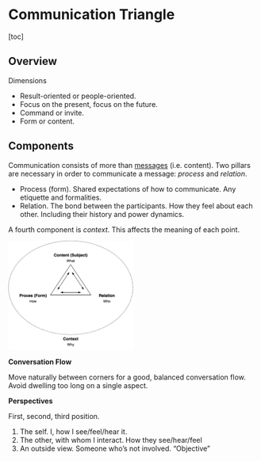 # Communication Triangle

[toc]

## Overview

Dimensions

- Result-oriented or people-oriented.
- Focus on the present, focus on the future.
- Command or invite.
- Form or content.



## Components

Communication consists of more than [messages](messaging.md) (i.e. content). Two pillars are necessary in order to communicate a message: *process* and *relation*.

- Process (form). Shared expectations of how to communicate. Any etiquette and formalities.
- Relation. The bond between the participants. How they feel about each other. Including their history and power dynamics.

A fourth component is *context*. This affects the meaning of each point.

<img src="../img/communication-triangle.png" alt="communication-triangle" style="width:50%;" />

**Conversation Flow**

Move naturally between corners for a good, balanced conversation flow. Avoid dwelling too long on a single aspect.



**Perspectives**

First, second, third position.

1. The self. I, how I see/feel/hear it.
2. The other, with whom I interact.  How they see/hear/feel
3. An outside view. Someone who’s not involved. “Objective”


